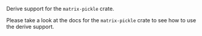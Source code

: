 Derive support for the `matrix-pickle` crate.

Please take a look at the docs for the `matrix-pickle` crate to see how to use
the derive support.
